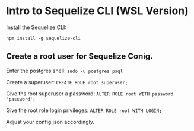 # Intro to Sequelize CLI (WSL Version)

Install the Sequelize CLI:
```
npm install -g sequelize-cli
```

## Create a root user for Sequelize Conig.

Enter the postgres shell:
`sudo -u postgres psql`

Create a superuser:
`CREATE ROLE root superuser;`

Give ths root superuser a password:
`ALTER ROLE root WITH password 'password';`

Give the root role login privileges:
`ALTER ROLE root WITH LOGIN;`

Adjust your config.json accordingly.